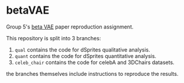 # betaVAE
Group 5's [beta VAE](https://openreview.net/forum?id=Sy2fzU9gl) paper reproduction assignment.

This repository is split into 3 branches:

1. `qual` contains the code for dSprites qualitative analysis.
2. `quant` contains the code for dSprites quantitative analysis.
3. `celeb_chair` contains the code for celebA and 3DChairs datasets.

the branches themselves include instructions to reproduce the results.
